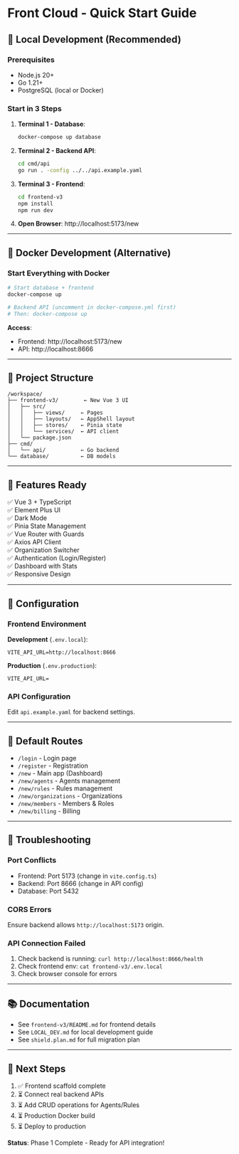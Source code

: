 # Front Cloud - Quick Start Guide

## 🚀 Local Development (Recommended)

### Prerequisites
- Node.js 20+
- Go 1.21+
- PostgreSQL (local or Docker)

### Start in 3 Steps

1. **Terminal 1 - Database**:
   ```bash
   docker-compose up database
   ```

2. **Terminal 2 - Backend API**:
   ```bash
   cd cmd/api
   go run . -config ../../api.example.yaml
   ```

3. **Terminal 3 - Frontend**:
   ```bash
   cd frontend-v3
   npm install
   npm run dev
   ```

4. **Open Browser**: http://localhost:5173/new

---

## 🐳 Docker Development (Alternative)

### Start Everything with Docker

```bash
# Start database + frontend
docker-compose up

# Backend API (uncomment in docker-compose.yml first)
# Then: docker-compose up
```

**Access**:
- Frontend: http://localhost:5173/new
- API: http://localhost:8666

---

## 📁 Project Structure

```
/workspace/
├── frontend-v3/        ← New Vue 3 UI
│   ├── src/
│   │   ├── views/     ← Pages
│   │   ├── layouts/   ← AppShell layout
│   │   ├── stores/    ← Pinia state
│   │   └── services/  ← API client
│   └── package.json
├── cmd/
│   └── api/           ← Go backend
└── database/          ← DB models
```

---

## 🎨 Features Ready

✅ Vue 3 + TypeScript  
✅ Element Plus UI  
✅ Dark Mode  
✅ Pinia State Management  
✅ Vue Router with Guards  
✅ Axios API Client  
✅ Organization Switcher  
✅ Authentication (Login/Register)  
✅ Dashboard with Stats  
✅ Responsive Design  

---

## 🔧 Configuration

### Frontend Environment

**Development** (`.env.local`):
```env
VITE_API_URL=http://localhost:8666
```

**Production** (`.env.production`):
```env
VITE_API_URL=
```

### API Configuration

Edit `api.example.yaml` for backend settings.

---

## 📝 Default Routes

- `/login` - Login page
- `/register` - Registration
- `/new` - Main app (Dashboard)
- `/new/agents` - Agents management
- `/new/rules` - Rules management
- `/new/organizations` - Organizations
- `/new/members` - Members & Roles
- `/new/billing` - Billing

---

## 🐛 Troubleshooting

### Port Conflicts
- Frontend: Port 5173 (change in `vite.config.ts`)
- Backend: Port 8666 (change in API config)
- Database: Port 5432

### CORS Errors
Ensure backend allows `http://localhost:5173` origin.

### API Connection Failed
1. Check backend is running: `curl http://localhost:8666/health`
2. Check frontend env: `cat frontend-v3/.env.local`
3. Check browser console for errors

---

## 📚 Documentation

- See `frontend-v3/README.md` for frontend details
- See `LOCAL_DEV.md` for local development guide
- See `shield.plan.md` for full migration plan

---

## 🎯 Next Steps

1. ✅ Frontend scaffold complete
2. ⏳ Connect real backend APIs
3. ⏳ Add CRUD operations for Agents/Rules
4. ⏳ Production Docker build
5. ⏳ Deploy to production

**Status**: Phase 1 Complete - Ready for API integration!
